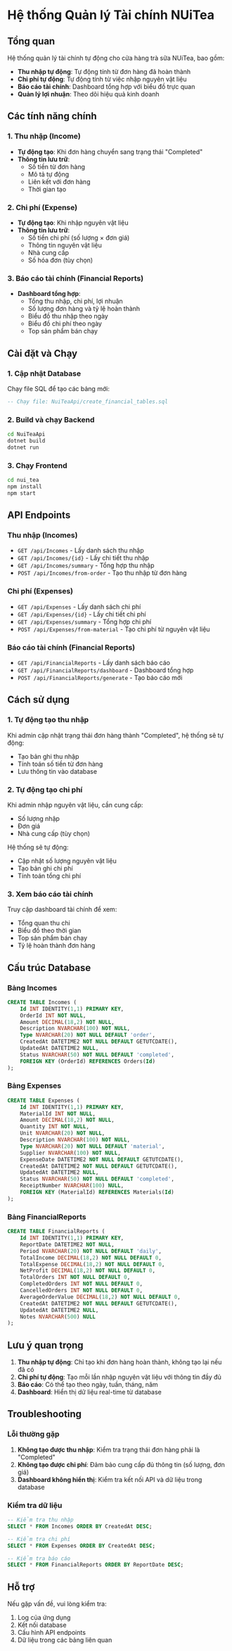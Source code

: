 # Hệ thống Quản lý Tài chính NUiTea

## Tổng quan

Hệ thống quản lý tài chính tự động cho cửa hàng trà sữa NUiTea, bao gồm:

- **Thu nhập tự động**: Tự động tính từ đơn hàng đã hoàn thành
- **Chi phí tự động**: Tự động tính từ việc nhập nguyên vật liệu
- **Báo cáo tài chính**: Dashboard tổng hợp với biểu đồ trực quan
- **Quản lý lợi nhuận**: Theo dõi hiệu quả kinh doanh

## Các tính năng chính

### 1. Thu nhập (Income)
- **Tự động tạo**: Khi đơn hàng chuyển sang trạng thái "Completed"
- **Thông tin lưu trữ**:
  - Số tiền từ đơn hàng
  - Mô tả tự động
  - Liên kết với đơn hàng
  - Thời gian tạo

### 2. Chi phí (Expense)
- **Tự động tạo**: Khi nhập nguyên vật liệu
- **Thông tin lưu trữ**:
  - Số tiền chi phí (số lượng × đơn giá)
  - Thông tin nguyên vật liệu
  - Nhà cung cấp
  - Số hóa đơn (tùy chọn)

### 3. Báo cáo tài chính (Financial Reports)
- **Dashboard tổng hợp**:
  - Tổng thu nhập, chi phí, lợi nhuận
  - Số lượng đơn hàng và tỷ lệ hoàn thành
  - Biểu đồ thu nhập theo ngày
  - Biểu đồ chi phí theo ngày
  - Top sản phẩm bán chạy

## Cài đặt và Chạy

### 1. Cập nhật Database
Chạy file SQL để tạo các bảng mới:

```sql
-- Chạy file: NuiTeaApi/create_financial_tables.sql
```

### 2. Build và chạy Backend
```bash
cd NuiTeaApi
dotnet build
dotnet run
```

### 3. Chạy Frontend
```bash
cd nui_tea
npm install
npm start
```

## API Endpoints

### Thu nhập (Incomes)
- `GET /api/Incomes` - Lấy danh sách thu nhập
- `GET /api/Incomes/{id}` - Lấy chi tiết thu nhập
- `GET /api/Incomes/summary` - Tổng hợp thu nhập
- `POST /api/Incomes/from-order` - Tạo thu nhập từ đơn hàng

### Chi phí (Expenses)
- `GET /api/Expenses` - Lấy danh sách chi phí
- `GET /api/Expenses/{id}` - Lấy chi tiết chi phí
- `GET /api/Expenses/summary` - Tổng hợp chi phí
- `POST /api/Expenses/from-material` - Tạo chi phí từ nguyên vật liệu

### Báo cáo tài chính (Financial Reports)
- `GET /api/FinancialReports` - Lấy danh sách báo cáo
- `GET /api/FinancialReports/dashboard` - Dashboard tổng hợp
- `POST /api/FinancialReports/generate` - Tạo báo cáo mới

## Cách sử dụng

### 1. Tự động tạo thu nhập
Khi admin cập nhật trạng thái đơn hàng thành "Completed", hệ thống sẽ tự động:
- Tạo bản ghi thu nhập
- Tính toán số tiền từ đơn hàng
- Lưu thông tin vào database

### 2. Tự động tạo chi phí
Khi admin nhập nguyên vật liệu, cần cung cấp:
- Số lượng nhập
- Đơn giá
- Nhà cung cấp (tùy chọn)

Hệ thống sẽ tự động:
- Cập nhật số lượng nguyên vật liệu
- Tạo bản ghi chi phí
- Tính toán tổng chi phí

### 3. Xem báo cáo tài chính
Truy cập dashboard tài chính để xem:
- Tổng quan thu chi
- Biểu đồ theo thời gian
- Top sản phẩm bán chạy
- Tỷ lệ hoàn thành đơn hàng

## Cấu trúc Database

### Bảng Incomes
```sql
CREATE TABLE Incomes (
    Id INT IDENTITY(1,1) PRIMARY KEY,
    OrderId INT NOT NULL,
    Amount DECIMAL(18,2) NOT NULL,
    Description NVARCHAR(100) NOT NULL,
    Type NVARCHAR(20) NOT NULL DEFAULT 'order',
    CreatedAt DATETIME2 NOT NULL DEFAULT GETUTCDATE(),
    UpdatedAt DATETIME2 NULL,
    Status NVARCHAR(50) NOT NULL DEFAULT 'completed',
    FOREIGN KEY (OrderId) REFERENCES Orders(Id)
);
```

### Bảng Expenses
```sql
CREATE TABLE Expenses (
    Id INT IDENTITY(1,1) PRIMARY KEY,
    MaterialId INT NOT NULL,
    Amount DECIMAL(18,2) NOT NULL,
    Quantity INT NOT NULL,
    Unit NVARCHAR(20) NOT NULL,
    Description NVARCHAR(100) NOT NULL,
    Type NVARCHAR(20) NOT NULL DEFAULT 'material',
    Supplier NVARCHAR(100) NOT NULL,
    ExpenseDate DATETIME2 NOT NULL DEFAULT GETUTCDATE(),
    CreatedAt DATETIME2 NOT NULL DEFAULT GETUTCDATE(),
    UpdatedAt DATETIME2 NULL,
    Status NVARCHAR(50) NOT NULL DEFAULT 'completed',
    ReceiptNumber NVARCHAR(100) NULL,
    FOREIGN KEY (MaterialId) REFERENCES Materials(Id)
);
```

### Bảng FinancialReports
```sql
CREATE TABLE FinancialReports (
    Id INT IDENTITY(1,1) PRIMARY KEY,
    ReportDate DATETIME2 NOT NULL,
    Period NVARCHAR(20) NOT NULL DEFAULT 'daily',
    TotalIncome DECIMAL(18,2) NOT NULL DEFAULT 0,
    TotalExpense DECIMAL(18,2) NOT NULL DEFAULT 0,
    NetProfit DECIMAL(18,2) NOT NULL DEFAULT 0,
    TotalOrders INT NOT NULL DEFAULT 0,
    CompletedOrders INT NOT NULL DEFAULT 0,
    CancelledOrders INT NOT NULL DEFAULT 0,
    AverageOrderValue DECIMAL(18,2) NOT NULL DEFAULT 0,
    CreatedAt DATETIME2 NOT NULL DEFAULT GETUTCDATE(),
    UpdatedAt DATETIME2 NULL,
    Notes NVARCHAR(500) NULL
);
```

## Lưu ý quan trọng

1. **Thu nhập tự động**: Chỉ tạo khi đơn hàng hoàn thành, không tạo lại nếu đã có
2. **Chi phí tự động**: Tạo mỗi lần nhập nguyên vật liệu với thông tin đầy đủ
3. **Báo cáo**: Có thể tạo theo ngày, tuần, tháng, năm
4. **Dashboard**: Hiển thị dữ liệu real-time từ database

## Troubleshooting

### Lỗi thường gặp
1. **Không tạo được thu nhập**: Kiểm tra trạng thái đơn hàng phải là "Completed"
2. **Không tạo được chi phí**: Đảm bảo cung cấp đủ thông tin (số lượng, đơn giá)
3. **Dashboard không hiển thị**: Kiểm tra kết nối API và dữ liệu trong database

### Kiểm tra dữ liệu
```sql
-- Kiểm tra thu nhập
SELECT * FROM Incomes ORDER BY CreatedAt DESC;

-- Kiểm tra chi phí
SELECT * FROM Expenses ORDER BY CreatedAt DESC;

-- Kiểm tra báo cáo
SELECT * FROM FinancialReports ORDER BY ReportDate DESC;
```

## Hỗ trợ

Nếu gặp vấn đề, vui lòng kiểm tra:
1. Log của ứng dụng
2. Kết nối database
3. Cấu hình API endpoints
4. Dữ liệu trong các bảng liên quan 